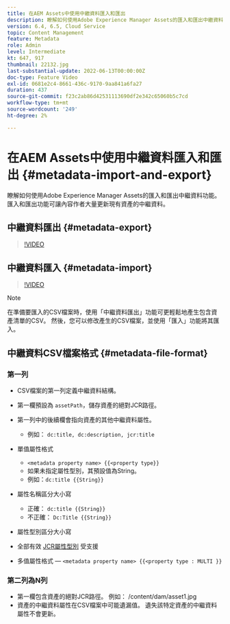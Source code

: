 ```yaml
---
title: 在AEM Assets中使用中繼資料匯入和匯出
description: 瞭解如何使用Adobe Experience Manager Assets的匯入和匯出中繼資料功能。 匯入和匯出功能可讓內容作者大量更新現有資產的中繼資料。
version: 6.4, 6.5, Cloud Service
topic: Content Management
feature: Metadata
role: Admin
level: Intermediate
kt: 647, 917
thumbnail: 22132.jpg
last-substantial-update: 2022-06-13T00:00:00Z
doc-type: Feature Video
exl-id: 0681e2c4-8661-436c-9170-9aa841a6fa27
duration: 437
source-git-commit: f23c2ab86d42531113690df2e342c65060b5c7cd
workflow-type: tm+mt
source-wordcount: '249'
ht-degree: 2%

---
```


# 在AEM Assets中使用中繼資料匯入和匯出 {#metadata-import-and-export}

瞭解如何使用Adobe Experience Manager Assets的匯入和匯出中繼資料功能。 匯入和匯出功能可讓內容作者大量更新現有資產的中繼資料。

## 中繼資料匯出 {#metadata-export}

>[!VIDEO](https://video.tv.adobe.com/v/22132?quality=12&learn=on)

## 中繼資料匯入 {#metadata-import}

>[!VIDEO](https://video.tv.adobe.com/v/21374?quality=12&learn=on)

>[!NOTE]
>
> 在準備要匯入的CSV檔案時，使用「中繼資料匯出」功能可更輕鬆地產生包含資產清單的CSV。 然後，您可以修改產生的CSV檔案，並使用「匯入」功能將其匯入。

## 中繼資料CSV檔案格式 {#metadata-file-format}

### 第一列

* CSV檔案的第一列定義中繼資料結構。
* 第一欄預設為 `assetPath`，儲存資產的絕對JCR路徑。

* 第一列中的後續欄會指向資產的其他中繼資料屬性。
   * 例如： `dc:title, dc:description, jcr:title`

* 單值屬性格式

   * `<metadata property name> {{<property type}}`
   * 如果未指定屬性型別，其預設值為String。
   * 例如：`dc:title {{String}}`

* 屬性名稱區分大小寫
   * 正確： `dc:title {{String}}`
   * 不正確： `Dc:Title {{String}}`

* 屬性型別區分大小寫
* 全部有效 [JCR屬性型別](https://www.adobe.io/experience-manager/reference-materials/spec/jsr170/javadocs/jcr-2.0/javax/jcr/PropertyType.html) 受支援

* 多值屬性格式 —  `<metadata property name> {{<property type : MULTI }}`

### 第二列為N列

* 第一欄包含資產的絕對JCR路徑。 例如： /content/dam/asset1.jpg
* 資產的中繼資料屬性在CSV檔案中可能遺漏值。 遺失該特定資產的中繼資料屬性不會更新。
